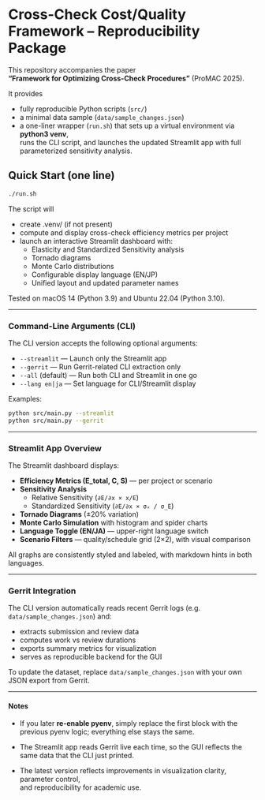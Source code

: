 # Cross-Check Cost/Quality Framework – Reproducibility Package

This repository accompanies the paper  
**“Framework for Optimizing Cross-Check Procedures”** (ProMAC 2025).

It provides  
* fully reproducible Python scripts (`src/`)  
* a minimal data sample (`data/sample_changes.json`)  
* a one-liner wrapper (`run.sh`) that sets up a virtual environment via **python3 venv**,  
  runs the CLI script, and launches the updated Streamlit app with full parameterized sensitivity analysis.

## Quick Start (one line)

```bash
./run.sh
```


The script will

- create .venv/ (if not present)
- compute and display cross-check efficiency metrics per project
- launch an interactive Streamlit dashboard with:
  - Elasticity and Standardized Sensitivity analysis
  - Tornado diagrams
  - Monte Carlo distributions
  - Configurable display language (EN/JP)
  - Unified layout and updated parameter names

Tested on macOS 14 (Python 3.9) and Ubuntu 22.04 (Python 3.10).

---

### Command-Line Arguments (CLI)

The CLI version accepts the following optional arguments:

- `--streamlit` — Launch only the Streamlit app  
- `--gerrit` — Run Gerrit-related CLI extraction only  
- `--all` (default) — Run both CLI and Streamlit in one go  
- `--lang en|ja` — Set language for CLI/Streamlit display  

Examples:
```bash
python src/main.py --streamlit
python src/main.py --gerrit
```

---

### Streamlit App Overview

The Streamlit dashboard displays:

- **Efficiency Metrics (E_total, C, S)** — per project or scenario
- **Sensitivity Analysis**  
  - Relative Sensitivity (`∂E/∂x × x/E`)
  - Standardized Sensitivity (`∂E/∂x × σₓ / σ_E`)
- **Tornado Diagrams** (±20% variation)
- **Monte Carlo Simulation** with histogram and spider charts
- **Language Toggle (EN/JA)** — upper-right language switch
- **Scenario Filters** — quality/schedule grid (2×2), with visual comparison

All graphs are consistently styled and labeled, with markdown hints in both languages.

---

### Gerrit Integration

The CLI version automatically reads recent Gerrit logs (e.g. `data/sample_changes.json`) and:

- extracts submission and review data
- computes work vs review durations
- exports summary metrics for visualization
- serves as reproducible backend for the GUI

To update the dataset, replace `data/sample_changes.json` with your own JSON export from Gerrit.

---

#### Notes

* If you later **re-enable pyenv**, simply replace the first block with the previous pyenv logic; everything else stays the same.  
* The Streamlit app reads Gerrit live each time, so the GUI reflects the same data that the CLI just printed.

* The latest version reflects improvements in visualization clarity, parameter control,  
  and reproducibility for academic use.

